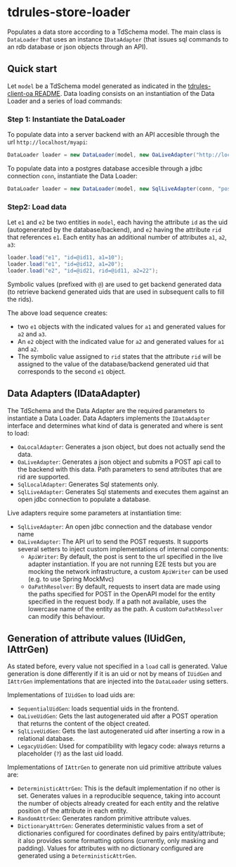 # tdrules-store-loader

Populates a data store according to a TdSchema model. The main class
is `DataLoader` that uses an instance `IDataAdapter` (that issues sql commands to an rdb database or json
objects through an API).

## Quick start

Let `model` be a TdSchema model generated as indicated in the [tdrules-client-oa README](../tdrules-client-oa/README). 
Data loading consists on an instantiation of the Data Loader and a series of load commands:

### Step 1: Instantiate the DataLoader

To populate data into a server backend with an API accesible through the url `http://localhost/myapi`:
```java
DataLoader loader = new DataLoader(model, new OaLiveAdapter("http://localhost/myapi"));
```

To populate data into a postgres database accesible through a jdbc connection `conn`, instantiate the Data Loader:
```java
DataLoader loader = new DataLoader(model, new SqlLiveAdapter(conn, "postgres"));
```

### Step2: Load data

Let `e1` and `e2` be two entities in `model`, each having the attribute `id` as the uid (autogenerated by the database/backend), 
and `e2` having the attribute `rid` that references `e1`.
Each entity has an additional number of attributes `a1`, `a2`, `a3`:

```java
loader.load("e1", "id=@id11, a1=10");
loader.load("e1", "id=@id12, a1=20");
loader.load("e2", "id=@id21, rid=@id11, a2=22");
```

Symbolic values (prefixed with `@`) are used to get backend generated data (to retrieve backend generated uids that are used in subsequent calls to fill the rids).

The above load sequence creates:
- two `e1` objects with the indicated values for `a1` and generated values for `a2` and `a3`.
- An `e2` object with the indicated value for `a2` and generated values for `a1` and `a2`.
- The symbolic value assigned to `rid` states that the attribute `rid` will be assigned to the
  value of the database/backend generated uid that corresponds to the second `e1` object.

## Data Adapters (IDataAdapter)

The TdSchema and the Data Adapter are the required parameters to instantiate a Data Loader.
Data Adapters implements the `IDataAdapter` interface and determines what kind of data is generated 
and where is sent to load:
- `OaLocalAdapter`: Generates a json object, but does not actually send the data.
- `OaLiveAdapter`: Generates a json object and submits a POST api call to the backend with this data.
  Path parameters to send attributes that are rid are supported.
- `SqlLocalAdapter`: Generates Sql statements only.
- `SqlLiveAdapter`: Generates Sql statements and executes them against an open jdbc connection to populate a database.

Live adapters require some parameters at instantiation time:
- `SqlLiveAdapter`: An open jdbc connection and the database vendor name
- `OaLiveAdapter`: The API url to send the POST requests. It supports several setters to inject custom implementations of internal components:
  - `ApiWriter`: By default, the post is sent to the url specified in the live adapter instantiation. 
    If you are not running E2E tests but you are mocking the network infrastructure, a custom `ApiWriter` can be used (e.g. to use Spring MockMvc)
  - `OaPathResolver`: By default, requests to insert data are made using the paths specified for POST in the OpenAPI model
    for the entity specified in the request body.
    If a path not available, uses the lowercase name of the entity as the path.
    A custom `OaPathResolver` can modify this behaviour.

## Generation of attribute values (IUidGen, IAttrGen)

As stated before, every value not specified in a `load` call is generated. 
Value generation is done differently if it is an uid or not by means of `IUidGen` and `IAttrGen` implementations 
that are injected into the `DataLoader` using setters.

Implementations of `IUidGen` to load uids are:
- `SequentialUidGen`:  loads sequential uids in the frontend.
- `OaLiveUidGen`: Gets the last autogenerated uid after a POST operation that returns the content of the object created.
- `SqlLiveUidGen`: Gets the last autogenerated uid after inserting a row in a relational database.
- `LegacyUidGen`: Used for compatibility with legacy code: always returns a placeholder (`?`) as the last uid loadd.

Implementations of `IAttrGen` to generate non uid primitive attribute values are:
- `DeterministicAttrGen`: This is the default implementation if no other is set.
  Generates values in a reproducible sequence, taking into account 
  the number of objects already created for each entity and the relative position of the attribute in each entity.
- `RandomAttrGen`: Generates random primitive attribute values.
- `DictionaryAttrGen`: Generates deterministic values from a set of dictionaries configured for
  coordinates defined by pairs entity/attribute; it also provides some
  formatting options (currently, only masking and padding).
  Values for attributes with no dictionary configured are generated using a `DeterministicAttrGen`.
